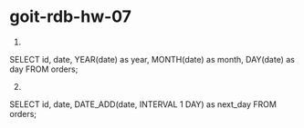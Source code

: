# goit-rdb-hw-07
1)
 SELECT 
	id, 
  	date, 
	 YEAR(date) as year,
  	MONTH(date) as month,
  	DAY(date) as day
FROM orders;

2)
SELECT
	id, 
    	date, 
    	DATE_ADD(date, INTERVAL 1 DAY) as next_day
FROM orders;

